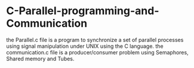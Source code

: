 # C-Parallel-programming-and-Communication
the Parallel.c file is a program to synchronize a set of parallel processes using signal manipulation under UNIX using the C language. the communication.c file is a producer/consumer problem using Semaphores, Shared memory and Tubes.

